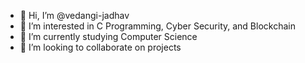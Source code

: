- 👋 Hi, I’m @vedangi-jadhav
- 👀 I’m interested in C Programming, Cyber Security, and Blockchain
- 🌱 I’m currently studying Computer Science 
- 💞️ I’m looking to collaborate on projects 

<!---
vedangi-jadhav/vedangi-jadhav is a ✨ special ✨ repository because its `README.md` (this file) appears on your GitHub profile.
You can click the Preview link to take a look at your changes.
--->
